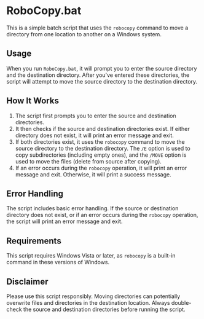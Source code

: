 # RoboCopy.bat

This is a simple batch script that uses the `robocopy` command to move a directory from one location to another on a Windows system.

## Usage

When you run `RoboCopy.bat`, it will prompt you to enter the source directory and the destination directory. After you've entered these directories, the script will attempt to move the source directory to the destination directory.

## How It Works

1. The script first prompts you to enter the source and destination directories.
2. It then checks if the source and destination directories exist. If either directory does not exist, it will print an error message and exit.
3. If both directories exist, it uses the `robocopy` command to move the source directory to the destination directory. The `/E` option is used to copy subdirectories (including empty ones), and the `/MOVE` option is used to move the files (delete from source after copying).
4. If an error occurs during the `robocopy` operation, it will print an error message and exit. Otherwise, it will print a success message.

## Error Handling

The script includes basic error handling. If the source or destination directory does not exist, or if an error occurs during the `robocopy` operation, the script will print an error message and exit.

## Requirements

This script requires Windows Vista or later, as `robocopy` is a built-in command in these versions of Windows.

## Disclaimer

Please use this script responsibly. Moving directories can potentially overwrite files and directories in the destination location. Always double-check the source and destination directories before running the script.
